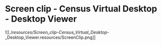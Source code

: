 # Screen clip - Census Virtual Desktop - Desktop Viewer

![[./_resources/Screen_clip_-_Census_Virtual_Desktop_-_Desktop_Viewer.resources/ScreenClip.png]]
